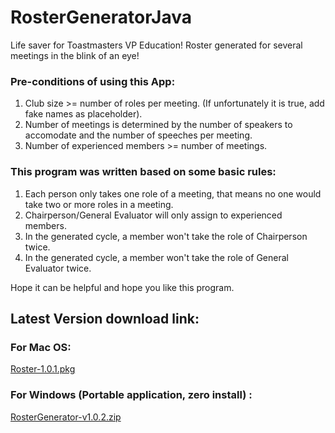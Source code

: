 # RosterGeneratorJava
Life saver for Toastmasters VP Education! Roster generated for several meetings in the blink of an eye!

### Pre-conditions of using this App:

1. Club size >= number of roles per meeting. (If unfortunately it is true, add fake names as placeholder).
2. Number of meetings is determined by the number of speakers to accomodate and the number of speeches per meeting.
3. Number of experienced members >= number of meetings.

### This program was written based on some basic rules:
1. Each person only takes one role of a meeting, that means no one would take two or more roles in a meeting.
2. Chairperson/General Evaluator will only assign to experienced members.
3. In the generated cycle, a member won't take the role of Chairperson twice.
4. In the generated cycle, a member won't take the role of General Evaluator twice.

Hope it can be helpful and hope you like this program.


## Latest Version download link:
### For Mac OS:

[Roster-1.0.1.pkg](https://drive.google.com/file/d/1BjQmBhtdhdwO-j7p_07BnuCdwGZ-cgfe/view?usp=sharing)

### For Windows (Portable application, zero install) :

[RosterGenerator-v1.0.2.zip](https://drive.google.com/u/0/uc?id=1SLspDd9Ik96SwpHrvO0Il2VcbSJvW2ct&export=download)
